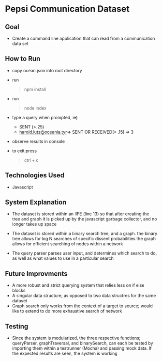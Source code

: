# Pepsi Communication Dataset

## Goal
* Create a command line application that can read from a communication data set

## How to Run
* copy ocean.json into root directory
* run 
    >npm install
* run 
    >node index
* type a query when prompted, ie) 
    * SENT (>.25)
    * harold.lutz@oceania.tyr=> SENT OR RECEIVED(> .15) => 3
* observe results in console

* to exit press
    >ctrl + c 

## Technologies Used
* Javascript

## System Explanation
* The dataset is stored within an IIFE (line 13) so that after creating the tree and graph
    it is picked up by the javascript garbage collector, and no longer takes up space

* The dataset is stored within a binary search tree, and a graph.
    the binary tree allows for log N searches of specific dissent probabilities
    the graph allows for efficient searching of nodes within a network

* The query parser parses user input, and determines which search to do,
    as well as what values to use in a particular search

## Future Improvments
* A more robust and strict querying system that relies less on if else blocks
* A singular data structure, as opposed to two data structres for the same dataset
* Graph search only works from the context of a target to source; 
    would like to extend to do more exhaustive search of network

## Testing
* Since the system is modularized, the three respective functions; queryParser, graphTraversal, and binarySearch, can each be tested by importing them within a testrunner (Mocha) and passing mock data. If the expected results are seen, the system is working
